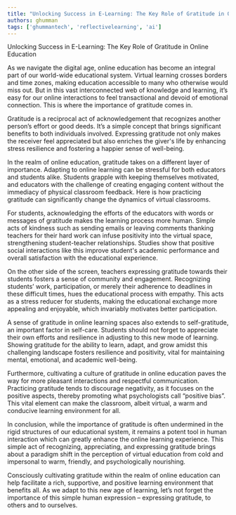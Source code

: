 ```yaml
---
title: "Unlocking Success in E-Learning: The Key Role of Gratitude in Online Education"  # Wrap the title in double quotes
authors: ghumman
tags: ['ghummantech', 'reflectivelearning', 'ai']
---
```


Unlocking Success in E-Learning: The Key Role of Gratitude in Online Education
<!-- truncate -->

As we navigate the digital age, online education has become an integral part of our world-wide educational system. Virtual learning crosses borders and time zones, making education accessible to many who otherwise would miss out. But in this vast interconnected web of knowledge and learning, it’s easy for our online interactions to feel transactional and devoid of emotional connection. This is where the importance of gratitude comes in. 

Gratitude is a reciprocal act of acknowledgement that recognizes another person’s effort or good deeds. It’s a simple concept that brings significant benefits to both individuals involved. Expressing gratitude not only makes the receiver feel appreciated but also enriches the giver's life by enhancing stress resilience and fostering a happier sense of well-being. 

In the realm of online education, gratitude takes on a different layer of importance. Adapting to online learning can be stressful for both educators and students alike. Students grapple with keeping themselves motivated, and educators with the challenge of creating engaging content without the immediacy of physical classroom feedback. Here is how practicing gratitude can significantly change the dynamics of virtual classrooms.

For students, acknowledging the efforts of the educators with words or messages of gratitude makes the learning process more human. Simple acts of kindness such as sending emails or leaving comments thanking teachers for their hard work can infuse positivity into the virtual space, strengthening student-teacher relationships. Studies show that positive social interactions like this improve student's academic performance and overall satisfaction with the educational experience. 

On the other side of the screen, teachers expressing gratitude towards their students fosters a sense of community and engagement. Recognizing students’ work, participation, or merely their adherence to deadlines in these difficult times, hues the educational process with empathy. This acts as a stress reducer for students, making the educational exchange more appealing and enjoyable, which invariably motivates better participation. 

A sense of gratitude in online learning spaces also extends to self-gratitude, an important factor in self-care. Students should not forget to appreciate their own efforts and resilience in adjusting to this new mode of learning. Showing gratitude for the ability to learn, adapt, and grow amidst this challenging landscape fosters resilience and positivity, vital for maintaining mental, emotional, and academic well-being. 

Furthermore, cultivating a culture of gratitude in online education paves the way for more pleasant interactions and respectful communication. Practicing gratitude tends to discourage negativity, as it focuses on the positive aspects, thereby promoting what psychologists call “positive bias”. This vital element can make the classroom, albeit virtual, a warm and conducive learning environment for all.

In conclusion, while the importance of gratitude is often undermined in the rigid structures of our educational system, it remains a potent tool in human interaction which can greatly enhance the online learning experience. This simple act of recognizing, appreciating, and expressing gratitude brings about a paradigm shift in the perception of virtual education from cold and impersonal to warm, friendly, and psychologically nourishing. 

Consciously cultivating gratitude within the realm of online education can help facilitate a rich, supportive, and positive learning environment that benefits all. As we adapt to this new age of learning, let’s not forget the importance of this simple human expression – expressing gratitude, to others and to ourselves.
